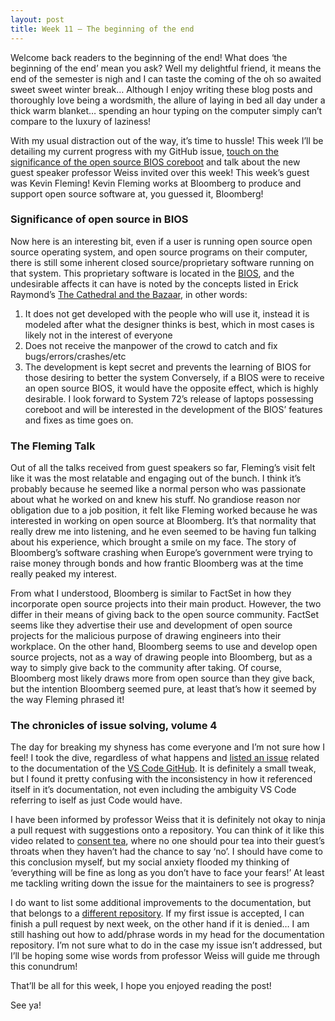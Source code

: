 ```yaml
---
layout: post
title: Week 11 – The beginning of the end 
---
```

Welcome back readers to the beginning of the end! What does ‘the beginning of the end’ mean you ask? Well my delightful friend, it means the end of the semester is nigh and I can taste the coming of the oh so awaited sweet sweet winter break… Although I enjoy writing these blog posts and thoroughly love being a wordsmith, the allure of laying in bed all day under a thick warm blanket… spending an hour typing on the computer simply can’t compare to the luxury of laziness!

With my usual distraction out of the way, it’s time to hussle! This week I’ll be detailing my current progress with my GitHub issue, [touch on the significance of the open source BIOS coreboot]( https://opensource.com/article/19/11/coreboot-system76-laptops?utm_campaign=intrel) and talk about the new guest speaker professor Weiss invited over this week! This week’s guest was Kevin Fleming! Kevin Fleming works at Bloomberg to produce and support open source software at, you guessed it, Bloomberg! 

### Significance of open source in BIOS
Now here is an interesting bit, even if a user is running open source open source operating system, and open source programs on their computer, there is still some inherent closed source/proprietary software running on that system. This proprietary software is located in the [BIOS]( https://en.wikipedia.org/wiki/BIOS), and the undesirable affects it can have is noted by the concepts listed in Erick Raymond’s [The Cathedral and the Bazaar]( http://www.catb.org/~esr/writings/cathedral-bazaar/cathedral-bazaar/index.html), in other words:
1.	It does not get developed with the people who will use it, instead it is modeled after what the designer thinks is best, which in most cases is likely not in the interest of everyone
2.	Does not receive the manpower of the crowd to catch and fix bugs/errors/crashes/etc
3.	The development is kept secret and prevents the learning of BIOS for those desiring to better the system
Conversely, if a BIOS were to receive an open source BIOS, it would have the opposite effect, which is highly desirable. I look forward to System 72’s release of laptops possessing coreboot and will be interested in the development of the BIOS’ features and fixes as time goes on.


### The Fleming Talk
Out of all the talks received from guest speakers so far, Fleming’s visit felt like it was the most relatable and engaging out of the bunch. I think it’s probably because he seemed like a normal person who was passionate about what he worked on and knew his stuff. No grandiose reason nor obligation due to a job position, it felt like Fleming worked because he was interested in working on open source at Bloomberg. It’s that normality that really drew me into listening, and he even seemed to be having fun talking about his experience, which brought a smile on my face. The story of Bloomberg’s software crashing when Europe’s government were trying to raise money through bonds and how frantic Bloomberg was at the time really peaked my interest.

From what I understood, Bloomberg is similar to FactSet in how they incorporate open source projects into their main product. However, the two differ in their means of giving back to the open source community. FactSet seems like they advertise their use and development of open source projects for the malicious purpose of drawing engineers into their workplace. On the other hand, Bloomberg seems to use and develop open source projects, not as a way of drawing people into Bloomberg, but as a way to simply give back to the community after taking. Of course, Bloomberg most likely draws more from open source than they give back, but the intention Bloomberg seemed pure, at least that’s how it seemed by the way Fleming phrased it! 

### The chronicles of issue solving, volume 4
The day for breaking my shyness has come everyone and I’m not sure how I feel! I took the dive, regardless of what happens and [listed an issue]( https://github.com/microsoft/vscode/issues/84770) related to the documentation of the [VS Code GitHub]( https://github.com/microsoft/vscode). It is definitely a small tweak, but I found it pretty confusing with the inconsistency in how it referenced itself in it’s documentation, not even including the ambiguity VS Code referring to iself as just Code would have. 

I have been informed by professor Weiss that it is definitely not okay to ninja a pull request with suggestions onto a repository. You can think of it like this video related to [consent tea]( https://www.youtube.com/watch?v=Exobo1GmYjs), where no one should pour tea into their guest’s throats when they haven’t had the chance to say ‘no’. I should have come to this conclusion myself, but my social anxiety flooded my thinking of ‘everything will be fine as long as you don’t have to face your fears!’ At least me tackling writing down the issue for the maintainers to see is progress?

I do want to list some additional improvements to the documentation, but that belongs to a [different repository]( https://github.com/Microsoft/vscode-docs). If my first issue is accepted, I can finish a pull request by next week, on the other hand if it is denied… I am still hashing out how to add/phrase words in my head for the documentation repository. I’m not sure what to do in the case my issue isn’t addressed, but I’ll be hoping some wise words from professor Weiss will guide me through this conundrum!

That’ll be all for this week, I hope you enjoyed reading the post!

See ya!
